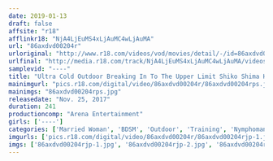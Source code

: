```yaml
---
date: 2019-01-13
draft: false
affsite: "r18"
afflinkr18: "NjA4LjEuMS4xLjAuMC4wLjAuMA"
url: "86axdvd00204r"
urloriginal: "http://www.r18.com/videos/vod/movies/detail/-/id=86axdvd00204r"
urlfinal: "http://media.r18.com/track/NjA4LjEuMS4xLjAuMC4wLjAuMA/videos/vod/movies/detail/-/id=86axdvd00204r"
samplevid: "----"
title: "Ultra Cold Outdoor Breaking In To The Upper Limit Shiko Shima Highlights"
mainimgurl: "pics.r18.com/digital/video/86axdvd00204r/86axdvd00204rps.jpg"
mainimgs: "86axdvd00204rps.jpg"
releasedate: "Nov. 25, 2017"
duration: 241
productioncomp: "Arena Entertainment"
girls: ['----']
categories: ['Married Woman', 'BDSM', 'Outdoor', 'Training', 'Nymphomaniac', 'Bondage', 'Compilation', 'Over 4 Hours']
imgurls: ['pics.r18.com/digital/video/86axdvd00204r/86axdvd00204rjp-1.jpg', 'pics.r18.com/digital/video/86axdvd00204r/86axdvd00204rjp-2.jpg', 'pics.r18.com/digital/video/86axdvd00204r/86axdvd00204rjp-3.jpg', 'pics.r18.com/digital/video/86axdvd00204r/86axdvd00204rjp-4.jpg', 'pics.r18.com/digital/video/86axdvd00204r/86axdvd00204rjp-5.jpg', 'pics.r18.com/digital/video/86axdvd00204r/86axdvd00204rjp-6.jpg', 'pics.r18.com/digital/video/86axdvd00204r/86axdvd00204rjp-7.jpg', 'pics.r18.com/digital/video/86axdvd00204r/86axdvd00204rjp-8.jpg', 'pics.r18.com/digital/video/86axdvd00204r/86axdvd00204rjp-9.jpg', 'pics.r18.com/digital/video/86axdvd00204r/86axdvd00204rjp-10.jpg', 'pics.r18.com/digital/video/86axdvd00204r/86axdvd00204rjp-11.jpg', 'pics.r18.com/digital/video/86axdvd00204r/86axdvd00204rjp-12.jpg', 'pics.r18.com/digital/video/86axdvd00204r/86axdvd00204rjp-13.jpg', 'pics.r18.com/digital/video/86axdvd00204r/86axdvd00204rjp-14.jpg', 'pics.r18.com/digital/video/86axdvd00204r/86axdvd00204rjp-15.jpg', 'pics.r18.com/digital/video/86axdvd00204r/86axdvd00204rjp-16.jpg', 'pics.r18.com/digital/video/86axdvd00204r/86axdvd00204rjp-17.jpg', 'pics.r18.com/digital/video/86axdvd00204r/86axdvd00204rjp-18.jpg', 'pics.r18.com/digital/video/86axdvd00204r/86axdvd00204rjp-19.jpg', 'pics.r18.com/digital/video/86axdvd00204r/86axdvd00204rjp-20.jpg']
imgs: ['86axdvd00204rjp-1.jpg', '86axdvd00204rjp-2.jpg', '86axdvd00204rjp-3.jpg', '86axdvd00204rjp-4.jpg', '86axdvd00204rjp-5.jpg', '86axdvd00204rjp-6.jpg', '86axdvd00204rjp-7.jpg', '86axdvd00204rjp-8.jpg', '86axdvd00204rjp-9.jpg', '86axdvd00204rjp-10.jpg', '86axdvd00204rjp-11.jpg', '86axdvd00204rjp-12.jpg', '86axdvd00204rjp-13.jpg', '86axdvd00204rjp-14.jpg', '86axdvd00204rjp-15.jpg', '86axdvd00204rjp-16.jpg', '86axdvd00204rjp-17.jpg', '86axdvd00204rjp-18.jpg', '86axdvd00204rjp-19.jpg', '86axdvd00204rjp-20.jpg']
---
```

